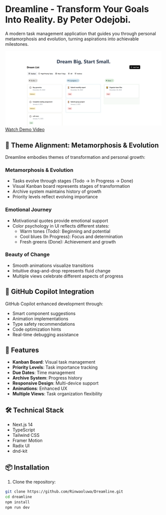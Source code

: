 # Dreamline - Transform Your Goals Into Reality. By Peter Odejobi.

A modern task management application that guides you through personal metamorphosis and evolution, turning aspirations into achievable milestones.

![Dreamline Screenshot](./public/images/dashboard.png)
[Watch Demo Video](https://drive.google.com/file/d/1wQbzn0mQ8Atezl9neBjBX9UuX_Q52Vq8/view?usp=sharing)


## 🦋 Theme Alignment: Metamorphosis & Evolution

Dreamline embodies themes of transformation and personal growth:

### Metamorphosis & Evolution
- Tasks evolve through stages (Todo → In Progress → Done)
- Visual Kanban board represents stages of transformation
- Archive system maintains history of growth
- Priority levels reflect evolving importance

### Emotional Journey
- Motivational quotes provide emotional support
- Color psychology in UI reflects different states:
  - Warm tones (Todo): Beginning and potential
  - Cool blues (In Progress): Focus and determination
  - Fresh greens (Done): Achievement and growth

### Beauty of Change
- Smooth animations visualize transitions
- Intuitive drag-and-drop represents fluid change
- Multiple views celebrate different aspects of progress

## 🤖 GitHub Copilot Integration

GitHub Copilot enhanced development through:
- Smart component suggestions
- Animation implementations
- Type safety recommendations
- Code optimization hints
- Real-time debugging assistance

## 🚀 Features

- **Kanban Board**: Visual task management
- **Priority Levels**: Task importance tracking
- **Due Dates**: Time management
- **Archive System**: Progress history
- **Responsive Design**: Multi-device support
- **Animations**: Enhanced UX
- **Multiple Views**: Task organization flexibility

## 🛠️ Technical Stack

- Next.js 14
- TypeScript
- Tailwind CSS
- Framer Motion
- Radix UI
- dnd-kit

## 📦 Installation

1. Clone the repository:
```bash
git clone https://github.com/Rinwaoluwa/Dreamline.git
cd dreamline
npm install
npm run dev
```
